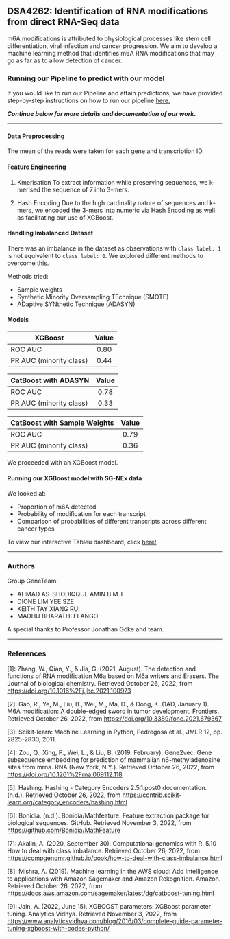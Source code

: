 ## DSA4262: Identification of RNA modifications from direct RNA-Seq data

m6A modifications is attributed to physiological processes like stem cell differentiation, viral infection and cancer progression. 
We aim to develop a machine learning method that identifies m6A RNA modifications that may go as far as to allow detection of cancer.

### Running our Pipeline to predict with our model
If you would like to run our Pipeline and attain predictions, we have provided step-by-step instructions on how to run our pipeline [here.](https://github.com/shodiqqul/DSA4262-geneteam/tree/main/Pipeline)

**_Continue below for more details and documentation of our work._**

---
#### Data Preprocessing
The mean of the reads were taken for each gene and transcription ID.

#### Feature Engineering

1. Kmerisation
To extract information while preserving sequences, we k-merised the sequence of 7 into 3-mers.

2. Hash Encoding
Due to the high cardinality nature of sequences and k-mers, we encoded the 3-mers into numeric via Hash Encoding as well as facilitating our use of XGBoost.

#### Handling Imbalanced Dataset

There was an imbalance in the dataset as observations with ```class label: 1``` is not equivalent to ```class label: 0```. We explored different methods to overcome this.

Methods tried:
- Sample weights
- Synthetic Minority Oversampling TEchnique (SMOTE) 
- ADaptive SYNthetic Technique (ADASYN)

#### Models

| XGBoost |Value |
| ---------|:-------------:|
| ROC AUC                 | 0.80 | 
| PR AUC (minority class) | 0.44 | 

| CatBoost with ADASYN |Value |
| ---------|:-------------:|
| ROC AUC                 | 0.78 | 
| PR AUC (minority class) | 0.33 | 

| CatBoost with Sample Weights |Value |
| ---------|:-------------:|
| ROC AUC                 | 0.79 | 
| PR AUC (minority class) | 0.36 | 

We proceeded with an XGBoost model.

#### Running our XGBoost model with SG-NEx data
We looked at:
- Proportion of m6A detected
- Probability of modification for each transcript
- Comparison of probabilities of different transcripts across different cancer types

To view our interactive Tableu dashboard, click [here!](https://public.tableau.com/app/profile/gene.team/viz/shared/78BZKPMTP)

---
### Authors
Group GeneTeam:
- AHMAD AS-SHODIQQUL AMIN B M T
- DIONE LIM YEE SZE
- KEITH TAY XIANG RUI
- MADHU BHARATHI ELANGO


A special thanks to Professor Jonathan Göke and team.

---
### References

[1]:  Zhang, W., Qian, Y., & Jia, G. (2021, August). The detection and functions of RNA modification M6a based on M6a writers and Erasers. The Journal of biological chemistry. Retrieved October 26, 2022, from https://doi.org/10.1016%2Fj.jbc.2021.100973

[2]: Gao, R., Ye, M., Liu, B., Wei, M., Ma, D., & Dong, K. (1AD, January 1). M6A modification: A double-edged sword in tumor development. Frontiers. Retrieved October 26, 2022, from https://doi.org/10.3389/fonc.2021.679367

[3]: Scikit-learn: Machine Learning in Python, Pedregosa et al., JMLR 12, pp. 2825-2830, 2011.

[4]: Zou, Q., Xing, P., Wei, L., & Liu, B. (2019, February). Gene2vec: Gene subsequence embedding for prediction of mammalian n6-methyladenosine sites from mrna. RNA (New York, N.Y.). Retrieved October 26, 2022, from https://doi.org/10.1261%2Frna.069112.118

[5]: Hashing. Hashing - Category Encoders 2.5.1.post0 documentation. (n.d.). Retrieved October 26, 2022, from https://contrib.scikit-learn.org/category_encoders/hashing.html

[6]: Bonidia. (n.d.). Bonidia/Mathfeature: Feature extraction package for biological sequences. GitHub. Retrieved November 3, 2022, from https://github.com/Bonidia/MathFeature

[7]: Akalin, A. (2020, September 30). Computational genomics with R. 5.10 How to deal with class imbalance. Retrieved October 26, 2022, from https://compgenomr.github.io/book/how-to-deal-with-class-imbalance.html

[8]: Mishra, A. (2019). Machine learning in the AWS cloud: Add intelligence to applications with Amazon Sagemaker and Amazon Rekognition. Amazon. Retrieved October 26, 2022, from https://docs.aws.amazon.com/sagemaker/latest/dg/catboost-tuning.html

[9]: Jain, A. (2022, June 15). XGBOOST parameters: XGBoost parameter tuning. Analytics Vidhya. Retrieved November 3, 2022, from https://www.analyticsvidhya.com/blog/2016/03/complete-guide-parameter-tuning-xgboost-with-codes-python/
